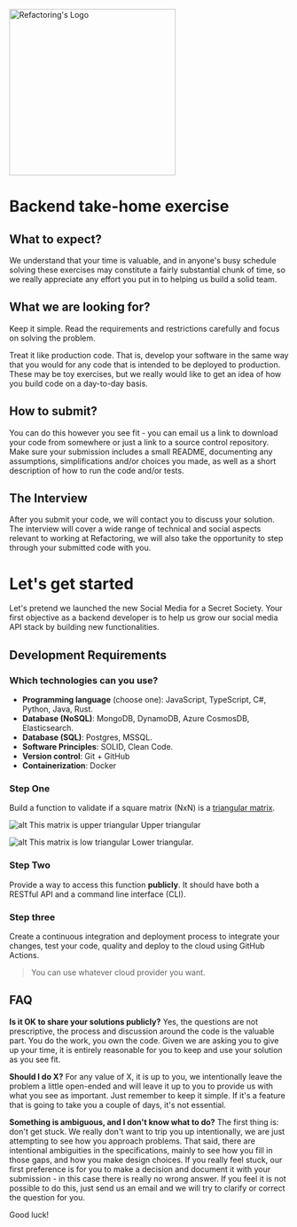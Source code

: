<p>
  <a href="https://refactoring.do" target="blank"><img src="https://refactoring.do/assets/svg/refactoring-logo-full.svg" width="300" alt="Refactoring's Logo" /></a>
</p>

# Backend take-home exercise

## What to expect?

We understand that your time is valuable, and in anyone's busy schedule solving these exercises may constitute a fairly substantial chunk of time, so we really appreciate any effort you put in to helping us build a solid team.

## What we are looking for?

Keep it simple. Read the requirements and restrictions carefully and focus on solving the problem.

Treat it like production code. That is, develop your software in the same way that you would for any code that is intended to be deployed to production. These may be toy exercises, but we really would like to get an idea of how you build code on a day-to-day basis.

## How to submit?

You can do this however you see fit - you can email us a link to download your code from somewhere or just a link to a source control repository. Make sure your submission includes a small README, documenting any assumptions, simplifications and/or choices you made, as well as a short description of how to run the code and/or tests.

## The Interview

After you submit your code, we will contact you to discuss your solution. The interview will cover a wide range of technical and social aspects relevant to working at Refactoring, we will also take the opportunity to step through your submitted code with you.

# Let's get started

Let's pretend we launched the new Social Media for a Secret Society. Your first objective as a backend developer is to help us grow our social media API stack by building new functionalities.

## Development Requirements

### Which technologies can you use?

- **Programming language** (choose one): JavaScript, TypeScript, C#, Python, Java, Rust.
- **Database (NoSQL)**: MongoDB, DynamoDB, Azure CosmosDB, Elasticsearch.
- **Database (SQL)**: Postgres, MSSQL.
- **Software Principles**: SOLID, Clean Code.
- **Version control**: Git + GitHub
- **Containerization**: Docker

### Step One

Build a function to validate if a square matrix (NxN) is a [triangular matrix](https://en.wikipedia.org/wiki/Triangular_matrix).

![alt This matrix is upper triangular](https://wikimedia.org/api/rest_v1/media/math/render/svg/d2ed83943adf49954804bdfa12ca1bb4b278a64d)
Upper triangular

![alt This matrix is low triangular](https://wikimedia.org/api/rest_v1/media/math/render/svg/3fc7115ee860d2758e890e4de5217aafb89d90e6)
Lower triangular.

### Step Two

Provide a way to access this function **publicly**. It should have both a RESTful API and a command line interface (CLI).

### Step three

Create a continuous integration and deployment process to integrate your changes, test your code, quality and deploy to the cloud using GitHub Actions.

> You can use whatever cloud provider you want.

## FAQ

**Is it OK to share your solutions publicly?** Yes, the questions are not prescriptive, the process and discussion around the code is the valuable part. You do the work, you own the code. Given we are asking you to give up your time, it is entirely reasonable for you to keep and use your solution as you see fit.

**Should I do X?** For any value of X, it is up to you, we intentionally leave the problem a little open-ended and will leave it up to you to provide us with what you see as important. Just remember to keep it simple. If it's a feature that is going to take you a couple of days, it's not essential.

**Something is ambiguous, and I don't know what to do?** The first thing is: don't get stuck. We really don't want to trip you up intentionally, we are just attempting to see how you approach problems. That said, there are intentional ambiguities in the specifications, mainly to see how you fill in those gaps, and how you make design choices. If you really feel stuck, our first preference is for you to make a decision and document it with your submission - in this case there is really no wrong answer. If you feel it is not possible to do this, just send us an email and we will try to clarify or correct the question for you.

Good luck!
